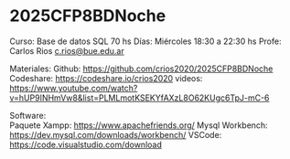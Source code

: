 # 2025CFP8BDNoche

Curso:  Base de datos SQL        70 hs
Días:   Miércoles 18:30 a 22:30 hs
Profe:  Carlos Rios     c.rios@bue.edu.ar

Materiales:
    Github:     https://github.com/crios2020/2025CFP8BDNoche
    Codeshare:  https://codeshare.io/crios2020
    videos:    https://www.youtube.com/watch?v=hUP9INHmVw8&list=PLMLmotKSEKYfAXzL8O62KUgc6TpJ-mC-6

Software:   
    Paquete Xampp:      https://www.apachefriends.org/
    Mysql Workbench:    https://dev.mysql.com/downloads/workbench/
    VSCode:             https://code.visualstudio.com/download


